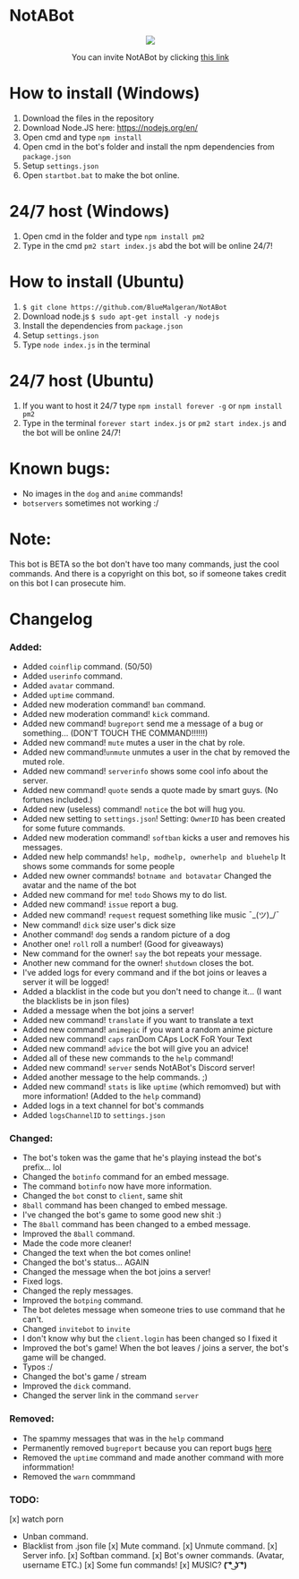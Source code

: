 # NotABot

<p align=center>
  <a  href="http://discordserver.bluemalgeran.com" target="_blank">
    <img src="https://discordapp.com/api/guilds/424202281001680897/widget.png?style=banner4">
  </a><br>
</p>
<p align=center>
You can invite NotABot by clicking
<a href="https://discordapp.com/oauth2/authorize?client_id=392860635035074572&scope=bot&permissions=805314622" target="_blank">this link</a>
</p>

# How to install (Windows)
1. Download the files in the repository 
2. Download Node.JS here: https://nodejs.org/en/
3. Open cmd and type `npm install`
4. Open cmd in the bot's folder and install the npm dependencies from `package.json`
5. Setup `settings.json`
6. Open `startbot.bat` to make the bot online.
# 24/7 host (Windows)
1. Open cmd in the folder and type `npm install pm2`
2. Type in the cmd `pm2 start index.js` abd the bot will be online 24/7!
# How to install (Ubuntu)
1. `$ git clone https://github.com/BlueMalgeran/NotABot`
2. Download node.js `$ sudo apt-get install -y nodejs`
3. Install the dependencies from `package.json`
4. Setup `settings.json`
5. Type `node index.js` in the terminal
# 24/7 host (Ubuntu)
1. If you want to host it 24/7 type `npm install forever -g` or `npm install pm2`
2. Type in the terminal `forever start index.js` or `pm2 start index.js` and the bot will be online 24/7!
# Known bugs:
+ No images in the `dog` and `anime` commands!
+ `botservers` sometimes not working :/
# Note:
This bot is BETA so the bot don't have too many commands, just the cool commands.
And there is a copyright on this bot, so if someone takes credit on this bot I can prosecute him.
# Changelog
### Added:
+ Added `coinflip` command. (50/50)
+ Added `userinfo` command.
+ Added `avatar` command.
+ Added `uptime` command.
+ Added new moderation command! `ban` command.
+ Added new moderation command! `kick` command.
+ Added new command! `bugreport` send me a message of a bug or something... (DON'T TOUCH THE COMMAND!!!!!!)
+ Added new command! `mute` mutes a user in the chat by role.
+ Added new command!`unmute` unmutes a user in the chat by removed the muted role.
+ Added new command! `serverinfo` shows some cool info about the server.
+ Added new command! `quote` sends a quote made by smart guys. (No fortunes included.)
+ Added new (useless) command! `notice` the bot will hug you.
+ Added new setting to `settings.json`! Setting: `OwnerID` has been created for some future commands.
+ Added new moderation command! `softban` kicks a user and removes his messages.
+ Added new help commands! `help, modhelp, ownerhelp and bluehelp` It shows some commands for some people
+ Added new owner commands! `botname and botavatar` Changed the avatar and the name of the bot
+ Added new command for me! `todo` Shows my to do list.
+ Added new command! `issue` report a bug.
+ Added new command! `request` request something like music ¯\_(ツ)_/¯
+ New command! `dick` size user's dick size
+ Another command! `dog` sends a random picture of a dog
+ Another one! `roll` roll a number! (Good for giveaways)
+ New command for the owner! `say` the bot repeats your message.
+ Another new command for the owner! `shutdown` closes the bot.
+ I've added logs for every command and if the bot joins or leaves a server it will be logged!
+ Added a blacklist in the code but you don't need to change it... (I want the blacklists be in json files)
+ Added a message when the bot joins a server!
+ Added new command! `translate` if you want to translate a text 
+ Added new command! `animepic` if you want a random anime picture
+ Added new command! `caps` ranDom CAps LocK FoR Your Text
+ Added new command! `advice` the bot will give you an advice!
+ Added all of these new commands to the `help` command!
+ Added new command! `server` sends NotABot's Discord server!
+ Added another message to the help commands. ;)
+ Added new command! `stats` is like `uptime` (which remomved) but with more information! (Added to the `help` command)
+ Added logs in a text channel for bot's commands
+ Added `logsChannelID` to `settings.json`
### Changed:
+ The bot's token was the game that he's playing instead the bot's prefix... lol
+ Changed the `botinfo` command for an embed message.
+ The command `botinfo` now have more information.
+ Changed the `bot` const to `client`, same shit
+ `8ball` command has been changed to embed message.
+ I've changed the bot's game to some good new shit :)
+ The `8ball` command has been changed to a embed message.
+ Improved the `8ball` command.
+ Made the code more cleaner!
+ Changed the text when the bot comes online!
+ Changed the bot's status... AGAIN
+ Changed the message when the bot joins a server!
+ Fixed logs.
+ Changed the reply messages.
+ Improved the `botping` command.
+ The bot deletes message when someone tries to use command that he can't.
+ Changed `invitebot` to `invite`
+ I don't know why but the `client.login` has been changed so I fixed it
+ Improved the bot's game! When the bot leaves / joins a server, the bot's game will be changed.
+ Typos :/
+ Changed the bot's game / stream
+ Improved the `dick` command.
+ Changed the server link in the command `server`
### Removed:
- The spammy messages that was in the `help` command
- Permanently removed `bugreport` because you can report bugs [here](https://github.com/BlueMalgeran/NotABot/issues)
- Removed the `uptime` command and made another command with more informmation!
- Removed the `warn` commmand
### TODO:
[x] watch porn
+ Unban command.
+ Blacklist from .json file
[x] Mute command.
[x] Unmute command.
[x] Server info.
[x] Softban command.
[x] Bot's owner commands. (Avatar, username ETC.)
[x] Some fun commands!
[x] MUSIC? **( ͡° ͜ʖ ͡°)**
